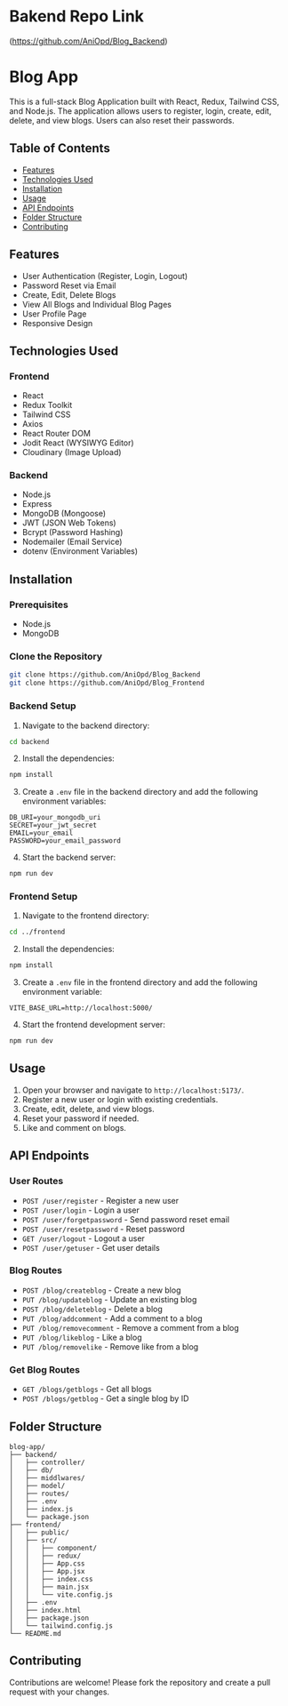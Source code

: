 
# Bakend Repo Link
(https://github.com/AniOpd/Blog_Backend)

# Blog App

This is a full-stack Blog Application built with React, Redux, Tailwind CSS, and Node.js. The application allows users to register, login, create, edit, delete, and view blogs. Users can also reset their passwords.

## Table of Contents

- [Features](#features)
- [Technologies Used](#technologies-used)
- [Installation](#installation)
- [Usage](#usage)
- [API Endpoints](#api-endpoints)
- [Folder Structure](#folder-structure)
- [Contributing](#contributing)

## Features

- User Authentication (Register, Login, Logout)
- Password Reset via Email
- Create, Edit, Delete Blogs
- View All Blogs and Individual Blog Pages
- User Profile Page
- Responsive Design

## Technologies Used

### Frontend

- React
- Redux Toolkit
- Tailwind CSS
- Axios
- React Router DOM
- Jodit React (WYSIWYG Editor)
- Cloudinary (Image Upload)

### Backend

- Node.js
- Express
- MongoDB (Mongoose)
- JWT (JSON Web Tokens)
- Bcrypt (Password Hashing)
- Nodemailer (Email Service)
- dotenv (Environment Variables)

## Installation

### Prerequisites

- Node.js
- MongoDB

### Clone the Repository

```bash
git clone https://github.com/AniOpd/Blog_Backend
git clone https://github.com/AniOpd/Blog_Frontend
```

### Backend Setup

1. Navigate to the backend directory:

```bash
cd backend
```

2. Install the dependencies:

```bash
npm install
```

3. Create a `.env` file in the backend directory and add the following environment variables:

```env
DB_URI=your_mongodb_uri
SECRET=your_jwt_secret
EMAIL=your_email
PASSWORD=your_email_password
```

4. Start the backend server:

```bash
npm run dev
```

### Frontend Setup

1. Navigate to the frontend directory:

```bash
cd ../frontend
```

2. Install the dependencies:

```bash
npm install
```

3. Create a `.env` file in the frontend directory and add the following environment variable:

```env
VITE_BASE_URL=http://localhost:5000/
```

4. Start the frontend development server:

```bash
npm run dev
```

## Usage

1. Open your browser and navigate to `http://localhost:5173/`.
2. Register a new user or login with existing credentials.
3. Create, edit, delete, and view blogs.
4. Reset your password if needed.
5. Like and comment on blogs.

## API Endpoints

### User Routes

- `POST /user/register` - Register a new user
- `POST /user/login` - Login a user
- `POST /user/forgetpassword` - Send password reset email
- `POST /user/resetpassword` - Reset password
- `GET /user/logout` - Logout a user
- `POST /user/getuser` - Get user details

### Blog Routes

- `POST /blog/createblog` - Create a new blog
- `PUT /blog/updateblog` - Update an existing blog
- `POST /blog/deleteblog` - Delete a blog
- `PUT /blog/addcomment` - Add a comment to a blog
- `PUT /blog/removecomment` - Remove a comment from a blog
- `PUT /blog/likeblog` - Like a blog
- `PUT /blog/removelike` - Remove like from a blog

### Get Blog Routes

- `GET /blogs/getblogs` - Get all blogs
- `POST /blogs/getblog` - Get a single blog by ID

## Folder Structure

```plaintext
blog-app/
├── backend/
│   ├── controller/
│   ├── db/
│   ├── middlwares/
│   ├── model/
│   ├── routes/
│   ├── .env
│   ├── index.js
│   └── package.json
├── frontend/
│   ├── public/
│   ├── src/
│   │   ├── component/
│   │   ├── redux/
│   │   ├── App.css
│   │   ├── App.jsx
│   │   ├── index.css
│   │   ├── main.jsx
│   │   └── vite.config.js
│   ├── .env
│   ├── index.html
│   ├── package.json
│   └── tailwind.config.js
└── README.md
```

## Contributing

Contributions are welcome! Please fork the repository and create a pull request with your changes.
